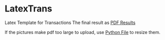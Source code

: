# LatexTrans
Latex Template for Transactions
The final result as  [PDF Results](https://github.com/likaiucas/LatexTrans/blob/main/JournalTemplate.pdf)

If the pictures make pdf too large to upload, use [Python File](https://github.com/likaiucas/LatexTrans/blob/main/resize_png.py) to resize them. 

